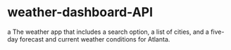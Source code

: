 # weather-dashboard-API
a The weather app that includes a search option, a list of cities, and a five-day forecast and current weather conditions for Atlanta.
